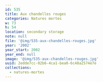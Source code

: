 ```yaml
---
id: 535
title: Aux chandelles rouges
categories: Natures mortes
w: 73
h: 54
location: secondary storage
note: null
file: '@img/535-aux-chandelles-rouges.jpg'
year: '2002'
year_start: 2002
year_end: null
image: '@img/535-aux-chandelles-rouges.jpg'
uuid: 2edde7cc-02b6-4ca1-bea0-6c48a2574e7e
collections:
  - natures-mortes
---
```


